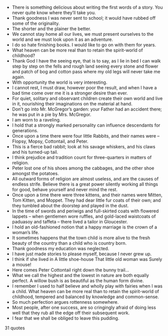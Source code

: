  - There is something delicious about writing the first words of a story. You never quite know where they’ll take you.
 - Thank goodness I was never sent to school; it would have rubbed off some of the originality.
 - The shorter and the plainer the better.
 - We cannot stay home all our lives, we must present ourselves to the world and we must look upon it as an adventure.
 - I do so hate finishing books. I would like to go on with them for years.
 - What heaven can be more real than to retain the spirit-world of childhood?
 - Thank God I have the seeing eye, that is to say, as I lie in bed I can walk step by step on the fells and rough land seeing every stone and flower and patch of bog and cotton pass where my old legs will never take me again.
 - With opportunity the world is very interesting.
 - I cannot rest, I must draw, however poor the result, and when I have a bad time come over me it is a stronger desire than ever.
 - For quiet, solitary and observant children create their own world and live in it, nourishing their imaginations on the material at hand.
 - Don’t go into Mr. McGregor’s garden: your Father had an accident there; he was put in a pie by Mrs. McGregor.
 - I am worn to a raveling.
 - I hold that a strongly marked personality can influence descendants for generations.
 - Once upon a time there were four little Rabbits, and their names were – Flopsy, Mopsy, Cottontail, and Peter.
 - This is a fierce bad rabbit; look at his savage whiskers, and his claws and his turned-up tail.
 - I think prejudice and tradition count for three-quarters in matters of religion.
 - Peter lost one of his shoes among the cabbages, and the other shoe amongst the potatoes.
 - All outward forms of religion are almost useless, and are the causes of endless strife. Believe there is a great power silently working all things for good, behave yourself and never mind the rest.
 - Once upon a time there were three kittens, and their names were Mitten, Tom Kitten, and Moppet. They had dear little fur coats of their own; and they tumbled about the doorstep and played in the dust.
 - In the time of swords and periwigs and full-skirted coats with flowered lappets – when gentlemen wore ruffles, and gold-laced waistcoats of paduasoy and taffeta – there lived a tailor in Gloucester.
 - I hold an old-fashioned notion that a happy marriage is the crown of a woman’s life.
 - It sometimes happens that the town child is more alive to the fresh beauty of the country than a child who is country born.
 - Thank goodness my education was neglected.
 - I have just made stories to please myself, because I never grew up.
 - I think if she lived in A little shoe-house That little old woman was Surely a mouse!
 - Here comes Peter Cottontail right down the bunny trail...
 - What we call the highest and the lowest in nature are both equally perfect. A willow bush is as beautiful as the human form divine.
 - I remember I used to half believe and wholly play with fairies when I was a child. What heaven can be more real than to retain the spirit-world of childhood, tempered and balanced by knowledge and common-sense.
 - So much perfection argues rottenness somewhere.
 - Most people, after one success, are so cringingly afraid of doing less well that they rub all the edge off their subsequent work.
 - I fear that we shall be obliged to leave this pudding.

31 quotes